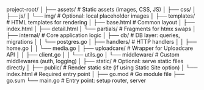project-root/
│
├── assets/                 # Static assets (images, CSS, JS)
│   ├── css/
│   ├── js/
│   └── img/                # Optional: local placeholder images
│
├── templates/              # HTML templates for rendering
│   ├── base.html           # Common layout
│   ├── index.html
│   ├── detail.html
│   └── partials/           # Fragments for htmx swaps
│
├── internal/               # Core application logic
│   ├── db/                 # DB layer: queries, migrations
│   │   └── postgres.go
│   ├── handlers/           # HTTP handlers
│   │   ├── home.go
│   │   └── media.go
│   ├── uploadcare/         # Wrapper for Uploadcare API
│   │   ├── client.go
│   │   └── utils.go
│   └── middleware/         # Custom middlewares (auth, logging)
│
├── static/                 # Optional: serve static files directly
│
├── public/                 # Render static site (if using Static Site option)
│   └── index.html          # Required entry point
│
├── go.mod                  # Go module file
├── go.sum
└── main.go                 # Entry point: setup router, server
